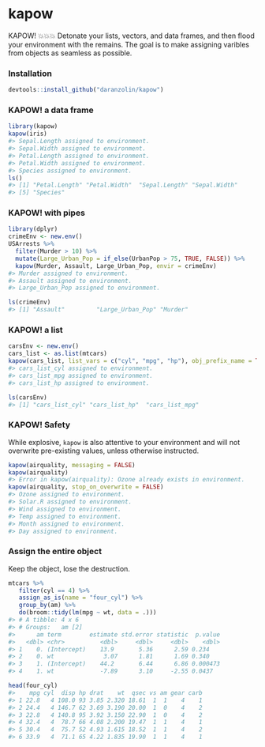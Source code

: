 <!-- README.md is generated from README.Rmd. Please edit that file -->
kapow
=====

KAPOW! 💥💥💥 Detonate your lists, vectors, and data frames, and then flood
your environment with the remains. The goal is to make assigning
varibles from objects as seamless as possible.

### Installation

``` r
devtools::install_github("daranzolin/kapow")
```

### KAPOW! a data frame

``` r
library(kapow)
kapow(iris)
#> Sepal.Length assigned to environment.
#> Sepal.Width assigned to environment.
#> Petal.Length assigned to environment.
#> Petal.Width assigned to environment.
#> Species assigned to environment.
ls()
#> [1] "Petal.Length" "Petal.Width"  "Sepal.Length" "Sepal.Width" 
#> [5] "Species"
```

### KAPOW! with pipes

``` r
library(dplyr)
crimeEnv <- new.env()
USArrests %>% 
  filter(Murder > 10) %>% 
  mutate(Large_Urban_Pop = if_else(UrbanPop > 75, TRUE, FALSE)) %>% 
  kapow(Murder, Assault, Large_Urban_Pop, envir = crimeEnv)
#> Murder assigned to environment.
#> Assault assigned to environment.
#> Large_Urban_Pop assigned to environment.

ls(crimeEnv)
#> [1] "Assault"         "Large_Urban_Pop" "Murder"
```

### KAPOW! a list

``` r
carsEnv <- new.env()
cars_list <- as.list(mtcars)
kapow(cars_list, list_vars = c("cyl", "mpg", "hp"), obj_prefix_name = TRUE, envir = carsEnv)
#> cars_list_cyl assigned to environment.
#> cars_list_mpg assigned to environment.
#> cars_list_hp assigned to environment.

ls(carsEnv)
#> [1] "cars_list_cyl" "cars_list_hp"  "cars_list_mpg"
```

### KAPOW! Safety

While explosive, `kapow` is also attentive to your environment and will
not overwrite pre-existing values, unless otherwise instructed.

``` r
kapow(airquality, messaging = FALSE)
kapow(airquality)
#> Error in kapow(airquality): Ozone already exists in environment.
kapow(airquality, stop_on_overwrite = FALSE)
#> Ozone assigned to environment.
#> Solar.R assigned to environment.
#> Wind assigned to environment.
#> Temp assigned to environment.
#> Month assigned to environment.
#> Day assigned to environment.
```

### Assign the entire object

Keep the object, lose the destruction.

``` r
mtcars %>%
   filter(cyl == 4) %>%
   assign_as_is(name = "four_cyl") %>%
   group_by(am) %>%
   do(broom::tidy(lm(mpg ~ wt, data = .)))
#> # A tibble: 4 x 6
#> # Groups:   am [2]
#>      am term        estimate std.error statistic  p.value
#>   <dbl> <chr>          <dbl>     <dbl>     <dbl>    <dbl>
#> 1    0. (Intercept)    13.9       5.36      2.59 0.234   
#> 2    0. wt              3.07      1.81      1.69 0.340   
#> 3    1. (Intercept)    44.2       6.44      6.86 0.000473
#> 4    1. wt             -7.89      3.10     -2.55 0.0437

head(four_cyl)
#>    mpg cyl  disp hp drat    wt  qsec vs am gear carb
#> 1 22.8   4 108.0 93 3.85 2.320 18.61  1  1    4    1
#> 2 24.4   4 146.7 62 3.69 3.190 20.00  1  0    4    2
#> 3 22.8   4 140.8 95 3.92 3.150 22.90  1  0    4    2
#> 4 32.4   4  78.7 66 4.08 2.200 19.47  1  1    4    1
#> 5 30.4   4  75.7 52 4.93 1.615 18.52  1  1    4    2
#> 6 33.9   4  71.1 65 4.22 1.835 19.90  1  1    4    1
```
